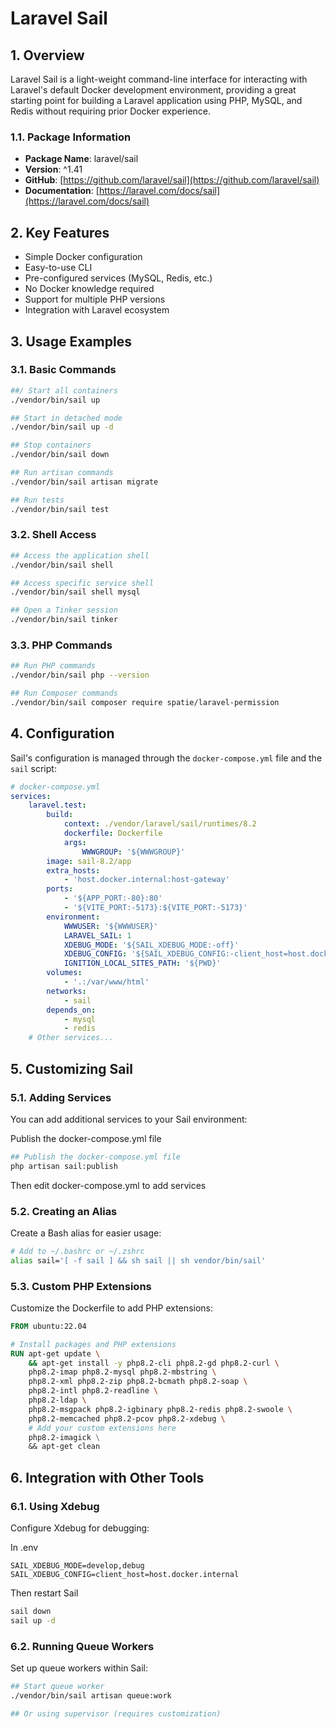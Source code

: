 # Laravel Sail

## 1. Overview

Laravel Sail is a light-weight command-line interface for interacting with Laravel's default Docker development environment, providing a great starting point for building a Laravel application using PHP, MySQL, and Redis without requiring prior Docker experience.

### 1.1. Package Information

- **Package Name**: laravel/sail
- **Version**: ^1.41
- **GitHub**: [https://github.com/laravel/sail](https://github.com/laravel/sail)
- **Documentation**: [https://laravel.com/docs/sail](https://laravel.com/docs/sail)

## 2. Key Features

- Simple Docker configuration
- Easy-to-use CLI
- Pre-configured services (MySQL, Redis, etc.)
- No Docker knowledge required
- Support for multiple PHP versions
- Integration with Laravel ecosystem

## 3. Usage Examples

### 3.1. Basic Commands

```sh
##/ Start all containers
./vendor/bin/sail up

## Start in detached mode
./vendor/bin/sail up -d

## Stop containers
./vendor/bin/sail down

## Run artisan commands
./vendor/bin/sail artisan migrate

## Run tests
./vendor/bin/sail test
```

### 3.2. Shell Access

```sh
## Access the application shell
./vendor/bin/sail shell

## Access specific service shell
./vendor/bin/sail shell mysql

## Open a Tinker session
./vendor/bin/sail tinker
```

### 3.3. PHP Commands

```sh
## Run PHP commands
./vendor/bin/sail php --version

## Run Composer commands
./vendor/bin/sail composer require spatie/laravel-permission
```

## 4. Configuration

Sail's configuration is managed through the `docker-compose.yml` file and the `sail` script:

```yaml
# docker-compose.yml
services:
    laravel.test:
        build:
            context: ./vendor/laravel/sail/runtimes/8.2
            dockerfile: Dockerfile
            args:
                WWWGROUP: '${WWWGROUP}'
        image: sail-8.2/app
        extra_hosts:
            - 'host.docker.internal:host-gateway'
        ports:
            - '${APP_PORT:-80}:80'
            - '${VITE_PORT:-5173}:${VITE_PORT:-5173}'
        environment:
            WWWUSER: '${WWWUSER}'
            LARAVEL_SAIL: 1
            XDEBUG_MODE: '${SAIL_XDEBUG_MODE:-off}'
            XDEBUG_CONFIG: '${SAIL_XDEBUG_CONFIG:-client_host=host.docker.internal}'
            IGNITION_LOCAL_SITES_PATH: '${PWD}'
        volumes:
            - '.:/var/www/html'
        networks:
            - sail
        depends_on:
            - mysql
            - redis
    # Other services...
```

## 5. Customizing Sail

### 5.1. Adding Services

You can add additional services to your Sail environment:

Publish the docker-compose.yml file
```sh
## Publish the docker-compose.yml file
php artisan sail:publish
````
Then edit docker-compose.yml to add services

### 5.2. Creating an Alias

Create a Bash alias for easier usage:

```bash
# Add to ~/.bashrc or ~/.zshrc
alias sail='[ -f sail ] && sh sail || sh vendor/bin/sail'
```

### 5.3. Custom PHP Extensions

Customize the Dockerfile to add PHP extensions:

```dockerfile
FROM ubuntu:22.04

# Install packages and PHP extensions
RUN apt-get update \
    && apt-get install -y php8.2-cli php8.2-gd php8.2-curl \
    php8.2-imap php8.2-mysql php8.2-mbstring \
    php8.2-xml php8.2-zip php8.2-bcmath php8.2-soap \
    php8.2-intl php8.2-readline \
    php8.2-ldap \
    php8.2-msgpack php8.2-igbinary php8.2-redis php8.2-swoole \
    php8.2-memcached php8.2-pcov php8.2-xdebug \
    # Add your custom extensions here
    php8.2-imagick \
    && apt-get clean
```

## 6. Integration with Other Tools

### 6.1. Using Xdebug

Configure Xdebug for debugging:

In .env
```env
SAIL_XDEBUG_MODE=develop,debug
SAIL_XDEBUG_CONFIG=client_host=host.docker.internal
```

Then restart Sail
```sh
sail down
sail up -d
```

### 6.2. Running Queue Workers

Set up queue workers within Sail:

```sh
## Start queue worker
./vendor/bin/sail artisan queue:work

## Or using supervisor (requires customization)
```
